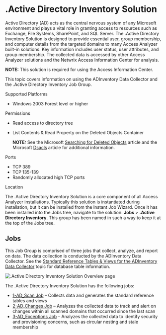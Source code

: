 # .Active Directory Inventory Solution

Active Directory (AD) acts as the central nervous system of any Microsoft environment and plays a
vital role in granting access to resources such as Exchange, File Systems, SharePoint, and SQL
Server. The .Active Directory Inventory Solution is designed to provide essential user, group
membership, and computer details from the targeted domains to many Access Analyzer built-in
solutions. Key information includes user status, user attributes, and group membership. The
collected data is accessed by other Access Analyzer solutions and the Netwrix Access Information
Center for analysis.

**NOTE:** This solution is required for using the Access Information Center.

This topic covers information on using the ADInventory Data Collector and the .Active Directory
Inventory Job Group.

Supported Platforms

- Windows 2003 Forest level or higher

Permissions

- Read access to directory tree
- List Contents & Read Property on the Deleted Objects Container

  **NOTE:** See the Microsoft
  [Searching for Deleted Objects](https://technet.microsoft.com/en-us/library/cc978013.aspx)
  article and the Microsoft
  [Dsacls](<https://technet.microsoft.com/en-us/library/cc771151(v=ws.11).aspx>) article for
  additional information.

Ports

- TCP 389
- TCP 135-139
- Randomly allocated high TCP ports

Location

The .Active Directory Inventory Solution is a core component of all Access Analyzer installations.
Typically this solution is instantiated during installation, but it can be installed from the
Instant Job Wizard. Once it has been installed into the Jobs tree, navigate to the solution:
**Jobs** > **.Active Directory Inventory**. This group has been named in such a way to keep it at
the top of the Jobs tree.

## Jobs

This Job Group is comprised of three jobs that collect, analyze, and report on data. The data
collection is conducted by the ADInventory Data Collector. See the
[Standard Reference Tables & Views for the ADInventory Data Collector](/docs/accessanalyzer/12.0/administration/data-collectors/adinventory/standardtables.md)
topic for database table information.

![.Active Directory Inventory Solution Overview page](/img/product_docs/threatprevention/threatprevention/siemdashboard/qradar/dashboard/overview.webp)

The .Active Directory Inventory Solution has the following jobs:

- [1-AD_Scan Job](/docs/accessanalyzer/12.0/solutions/active-directory-inventory/1-ad_scan.md) – Collects data and generates the standard reference tables and
  views
- [2-AD_Changes Job](/docs/accessanalyzer/12.0/solutions/active-directory-inventory/2-ad_changes.md) – Analyzes the collected data to track and alert on changes
  within all scanned domains that occurred since the last scan
- [3-AD_Exceptions Job](/docs/accessanalyzer/12.0/solutions/active-directory-inventory/3-ad_exceptions.md) – Analyzes the collected data to identify security and
  provisioning concerns, such as circular nesting and stale membership
